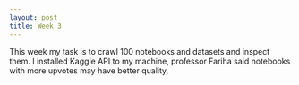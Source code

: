 ```yaml
---
layout: post
title: Week 3
---
```


This week my task is to crawl 100 notebooks and datasets and inspect them.
I installed Kaggle API to my machine, professor Fariha said notebooks with more upvotes may have better quality,
